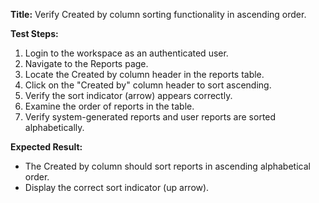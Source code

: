 **Title:** Verify Created by column sorting functionality in ascending order.

**Test Steps:**
1. Login to the workspace as an authenticated user.
2. Navigate to the Reports page.
3. Locate the Created by column header in the reports table.
4. Click on the "Created by" column header to sort ascending.
5. Verify the sort indicator (arrow) appears correctly.
6. Examine the order of reports in the table.
7. Verify system-generated reports and user reports are sorted alphabetically.

**Expected Result:**
* The Created by column should sort reports in ascending alphabetical order.
* Display the correct sort indicator (up arrow).